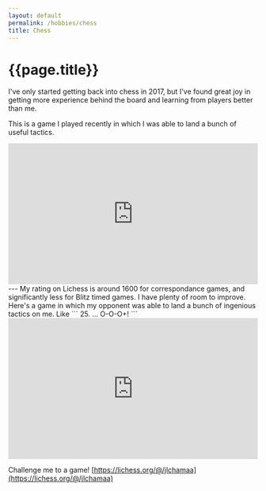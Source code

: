 ```yaml
---
layout: default
permalink: /hobbies/chess
title: Chess
---
```

# {{page.title}}
I've only started getting back into chess in 2017, but I've found great joy in getting more experience behind the board and learning from players better than me.

This is a game I played recently in which I was able to land a bunch of useful tactics.
<div style="position: relative; width: 100%; height=0px; padding-bottom:56.25%;">
<iframe frameborder="0" style="position: absolute; left:0; top:0; width: 100%; height: 100%;"
    src="https://lichess.org/embed/Sjyv6va6?theme=auto&bg=auto"
    ></iframe>
</div>
---
My rating on Lichess is around 1600 for correspondance games, and significantly less for Blitz timed games. I have plenty of room to improve. Here's a game in which my opponent was able to land a bunch of ingenious tactics on me.  Like
```
25. ... O-O-O+!
```
<div style="position: relative; width: 100%; height=0px; padding-bottom:56.25%;">
<iframe frameborder="0" style="position: absolute; left:0; top:0; width: 100%; height: 100%;"
    src="https://lichess.org/embed/Q00U7vdd?theme=auto&bg=auto"
    ></iframe>
</div>

Challenge me to a game! 
[https://lichess.org/@/jlchamaa](https://lichess.org/@/jlchamaa)
